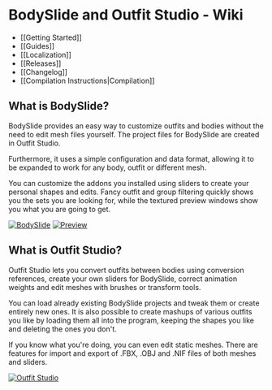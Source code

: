 # BodySlide and Outfit Studio - Wiki
* [[Getting Started]]
* [[Guides]]
* [[Localization]]
* [[Releases]]
* [[Changelog]]
* [[Compilation Instructions|Compilation]]

## What is BodySlide?
BodySlide provides an easy way to customize outfits and bodies without the need to edit mesh files yourself. The project files for BodySlide are created in Outfit Studio.

Furthermore, it uses a simple configuration and data format, allowing it to be expanded to work for any body, outfit or different mesh.

You can customize the addons you installed using sliders to create your personal shapes and edits. Fancy outfit and group filtering quickly shows you the sets you are looking for, while the textured preview windows show you what you are going to get.

[![BodySlide](http://i.imgur.com/pbn0xGAb.png)](http://i.imgur.com/pbn0xGA.png)
[![Preview](http://i.imgur.com/fI4Ih3jb.png)](http://i.imgur.com/fI4Ih3j.png)

## What is Outfit Studio?
Outfit Studio lets you convert outfits between bodies using conversion references, create your own sliders for BodySlide, correct animation weights and edit meshes with brushes or transform tools.

You can load already existing BodySlide projects and tweak them or create entirely new ones. It is also possible to create mashups of various outfits you like by loading them all into the program, keeping the shapes you like and deleting the ones you don't.

If you know what you're doing, you can even edit static meshes.
There are features for import and export of .FBX, .OBJ and .NIF files of both meshes and sliders.

[![Outfit Studio](http://i.imgur.com/A09pIgZb.png)](http://i.imgur.com/A09pIgZ.png)